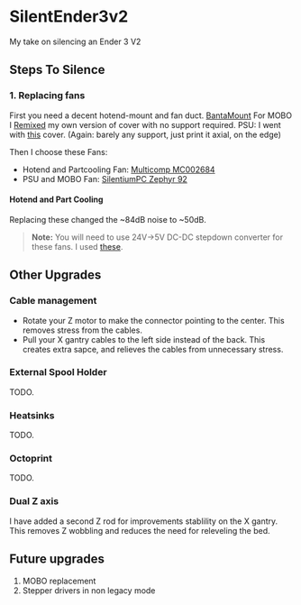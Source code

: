 # SilentEnder3v2
My take on silencing an Ender 3 V2

## Steps To Silence

### 1. Replacing fans
First you need a decent hotend-mount and fan duct. [BantaMount](https://bantam.design/mount)
For MOBO I [Remixed](https://www.thingiverse.com/thing:4685274) my own version of cover with no support required.
PSU: I went with [this](https://www.thingiverse.com/thing:4546724) cover. (Again: barely any support, just print it axial, on the edge)

Then I choose these Fans:
* Hotend and Partcooling Fan: [Multicomp MC002684](https://hu.farnell.com/multicomp/mc002684/axial-fan-40mm-5vdc-7cfm-20-6dba/dp/3050784)
* PSU and MOBO Fan: [ SilentiumPC Zephyr 92](https://www.silentiumpc.com/en/product/zephyr-92/)

#### Hotend and Part Cooling
Replacing these changed the ~84dB noise to ~50dB.
> **Note:** You will need to use 24V->5V DC-DC stepdown converter for these fans. I used [these](https://www.hestore.hu/prod_getfile.php?id=11935).

## Other Upgrades

### Cable management
* Rotate your Z motor to make the connector pointing to the center. This removes stress from the cables.
* Pull your X gantry cables to the left side instead of the back. This creates extra sapce, and relieves the cables from unnecessary stress. 

### External Spool Holder
TODO.

### Heatsinks
TODO.

### Octoprint
TODO.

### Dual Z axis
I have added a second Z rod for improvements stablility on the X gantry. This removes Z wobbling and reduces the need for releveling the bed.

## Future upgrades
1. MOBO replacement
2. Stepper drivers in non legacy mode
